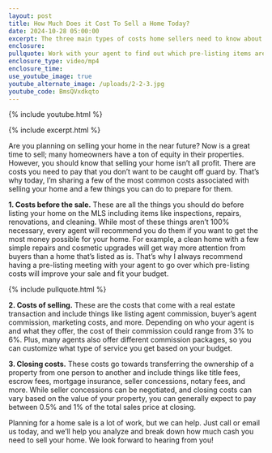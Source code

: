 ```yaml
---
layout: post
title: How Much Does it Cost To Sell a Home Today?
date: 2024-10-28 05:00:00
excerpt: The three main types of costs home sellers need to know about.
enclosure:
pullquote: Work with your agent to find out which pre-listing items are worth it for you.
enclosure_type: video/mp4
enclosure_time:
use_youtube_image: true
youtube_alternate_image: /uploads/2-2-3.jpg
youtube_code: BmsQVxdkqto
---
```

{% include youtube.html %}

{% include excerpt.html %}

Are you planning on selling your home in the near future? Now is a great time to sell; many homeowners have a ton of equity in their properties. However, you should know that selling your home isn’t all profit. There are costs you need to pay that you don’t want to be caught off guard by. That’s why today, I’m sharing a few of the most common costs associated with selling your home and a few things you can do to prepare for them.

**1\. Costs before the sale.** These are all the things you should do before listing your home on the MLS including items like inspections, repairs, renovations, and cleaning. While most of these things aren’t 100% necessary, every agent will recommend you do them if you want to get the most money possible for your home. For example, a clean home with a few simple repairs and cosmetic upgrades will get way more attention from buyers than a home that’s listed as is. That’s why I always recommend having a pre-listing meeting with your agent to go over which pre-listing costs will improve your sale and fit your budget.

{% include pullquote.html %}

**2\. Costs of selling.** These are the costs that come with a real estate transaction and include things like listing agent commission, buyer’s agent commission, marketing costs, and more. Depending on who your agent is and what they offer, the cost of their commission could range from 3% to 6%. Plus, many agents also offer different commission packages, so you can customize what type of service you get based on your budget.

**3\. Closing costs.** These costs go towards transferring the ownership of a property from one person to another and include things like title fees, escrow fees, mortgage insurance, seller concessions, notary fees, and more. While seller concessions can be negotiated, and closing costs can vary based on the value of your property, you can generally expect to pay between 0.5% and 1% of the total sales price at closing.

Planning for a home sale is a lot of work, but we can help. Just call or email us today, and we’ll help you analyze and break down how much cash you need to sell your home. We look forward to hearing from you!